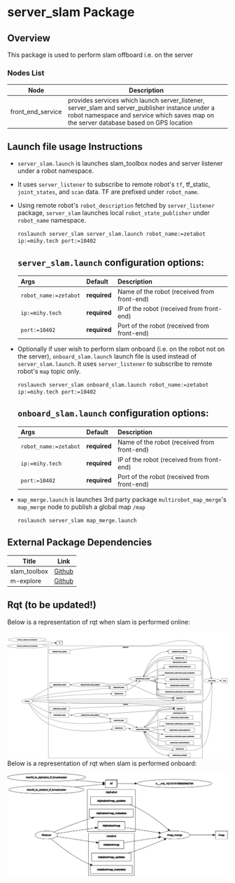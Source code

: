 # server_slam Package

## Overview
This package is used to perform slam offboard i.e. on the server

### Nodes List
Node | Description
------------ | -------------
front_end_service| provides services which launch server_listener, server_slam and server_publisher instance under a robot namespace and service which saves map on the server database based on GPS location

## Launch file usage Instructions

- `server_slam.launch` is launches slam_toolbox nodes and server listener under a robot namespace. 
- It uses `server_listener` to subscribe  to remote robot's `tf`, tf_static, `joint_states`, and `scan` data. TF are prefixed under `robot_name`.
- Using remote robot's `robot_description` fetched by `server_listener` package, `server_slam` launches local `robot_state_publisher` under `robot_name` namespace.

    ```
    roslaunch server_slam server_slam.launch robot_name:=zetabot ip:=mihy.tech port:=10402 
    ```

    ## `server_slam.launch` configuration options:

    Args | Default | Description
    ------------ | ------------- | -------------
    `robot_name:=zetabot`|**required**| Name of the robot (received from front-end)
    `ip:=mihy.tech` |**required**|  IP of the robot (received from front-end)
    `port:=10402` |**required**|  Port of the robot (received from front-end)

- Optionally if user wish to perform slam onboard (i.e. on the robot not on the server), `onboard_slam.launch` launch file is used instead of `server_slam.launch`. It uses `server_listener` to subscribe to remote robot's `map` topic only.
    ```
    roslaunch server_slam onboard_slam.launch robot_name:=zetabot ip:=mihy.tech port:=10402 
    ```

    ## `onboard_slam.launch` configuration options:

    Args | Default | Description
    ------------ | ------------- | -------------
    `robot_name:=zetabot`|**required**| Name of the robot (received from front-end)
    `ip:=mihy.tech` |**required**|  IP of the robot (received from front-end)
    `port:=10402` |**required**|  Port of the robot (received from front-end)

- `map_merge.launch` is launches 3rd party package `multirobot_map_merge`'s `map_merge` node to publish a global map `/map` 
    ```
    roslaunch server_slam map_merge.launch
    ```

## External Package Dependencies
Title | Link
------------ | -------------
slam_toolbox| [Github](https://github.com/SteveMacenski/slam_toolbox)
m-explore | [Github](https://github.com/hrnr/m-explore)

## Rqt (to be updated!)
Below is a representation of rqt when slam is performed online:

![working](working.png)
Below is a representation of rqt when slam is performed onboard:

![working_1](working_1.png)
